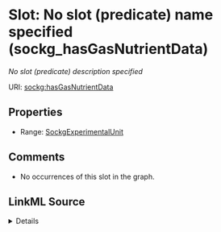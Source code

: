 

# Slot: No slot (predicate) name specified (sockg_hasGasNutrientData)


_No slot (predicate) description specified_







URI: [sockg:hasGasNutrientData](https://idir.uta.edu/sockg-ontology/docs/hasGasNutrientData)



<!-- no inheritance hierarchy -->








## Properties

* Range: [SockgExperimentalUnit](../classes/SockgExperimentalUnit.md)





## Comments

* No occurrences of this slot in the graph.



## LinkML Source

<details>

```yaml
name: sockg_hasGasNutrientData
description: No slot (predicate) description specified
title: No slot (predicate) name specified
comments:
- No occurrences of this slot in the graph.
from_schema: soc-kg
rank: 1000
domain: sockg_GasNutrientLoss
slot_uri: sockg:hasGasNutrientData
alias: sockg_hasGasNutrientData
range: sockg_ExperimentalUnit

```
</details>